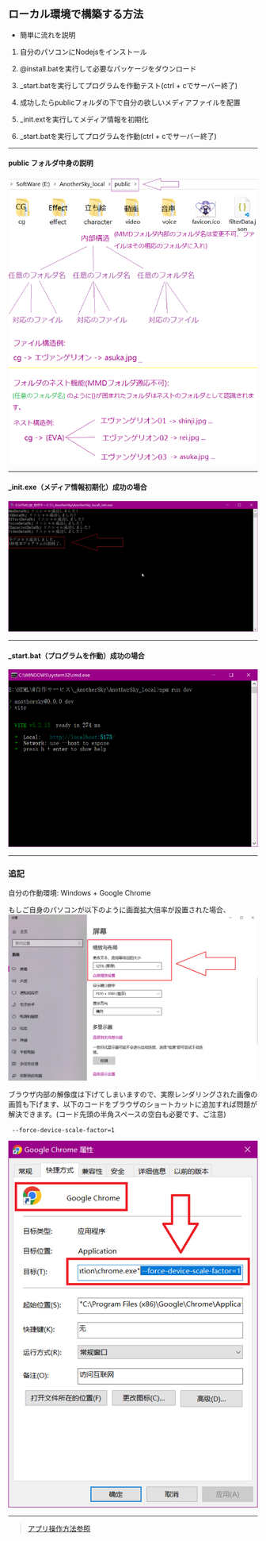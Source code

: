 ## ローカル環境で構築する方法

- 簡単に流れを説明
1. 自分のパソコンにNodejsをインストール

2. @install.batを実行して必要なパッケージをダウンロード

3. _start.batを実行してプログラムを作動テスト(ctrl + cでサーバー終了)

4. 成功したらpublicフォルダの下で自分の欲しいメディアファイルを配置

5. _init.extを実行してメディア情報を初期化

6. _start.batを実行してプログラムを作動(ctrl + cでサーバー終了)

***
#### public フォルダ中身の説明
![配置説明](./README/ファイル構造.png)

***
#### _init.exe（メディア情報初期化）成功の場合
![配置説明](./README/初期化.png)

***
#### _start.bat（プログラムを作動）成功の場合
![配置説明](./README/作動成功.png)

***
### 追記
自分の作動環境: Windows + Google Chrome

もしご自身のパソコンが以下のように画面拡大倍率が設置された場合、
![DPI](./README/DPI.png)

ブラウザ内部の解像度は下げてしまいますので、実際レンダリングされた画像の画質も下げます、以下のコードをブラウザのショートカットに追加すれば問題が解決できます。(コード先頭の半角スペースの空白も必要です、ご注意)
```
 --force-device-scale-factor=1
```
![Chrome](./README/Chrome.png)

***
> [アプリ操作方法参照](https://github.com/Gladiale/AnotherSky_Web)

